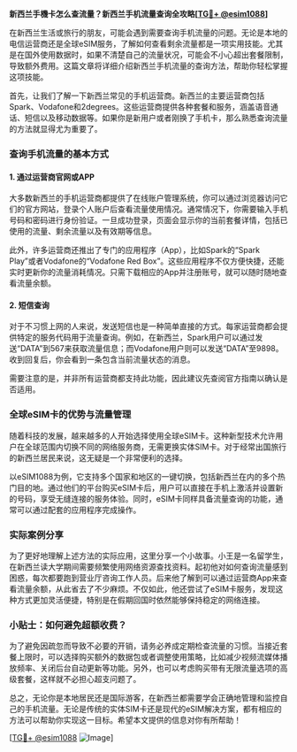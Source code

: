 **新西兰手機卡怎么查流量？新西兰手机流量查询全攻略[[TG💪+ @esim1088](https://t.me/s/esim1088)]**

在新西兰生活或旅行的朋友，可能会遇到需要查询手机流量的问题。无论是本地的电信运营商还是全球eSIM服务，了解如何查看剩余流量都是一项实用技能。尤其是在国外使用数据时，如果不清楚自己的流量状况，可能会不小心超出套餐限制，导致额外费用。这篇文章将详细介绍新西兰手机流量的查询方法，帮助你轻松掌握这项技能。

首先，让我们了解一下新西兰常见的手机运营商。新西兰的主要运营商包括Spark、Vodafone和2degrees。这些运营商提供各种套餐和服务，涵盖语音通话、短信以及移动数据等。如果你是新用户或者刚换了手机卡，那么熟悉查询流量的方法就显得尤为重要了。

### 查询手机流量的基本方式

#### 1. 通过运营商官网或APP

大多数新西兰的手机运营商都提供了在线账户管理系统，你可以通过浏览器访问它们的官方网站，登录个人账户后查看流量使用情况。通常情况下，你需要输入手机号码和密码进行身份验证。一旦成功登录，页面会显示你的当前套餐详情，包括已使用的流量、剩余流量以及有效期等信息。

此外，许多运营商还推出了专门的应用程序（App），比如Spark的“Spark Play”或者Vodafone的“Vodafone Red Box”。这些应用程序不仅方便快捷，还能实时更新你的流量消耗情况。只需下载相应的App并注册账号，就可以随时随地查看流量余额。

#### 2. 短信查询

对于不习惯上网的人来说，发送短信也是一种简单直接的方式。每家运营商都会提供特定的服务代码用于流量查询。例如，在新西兰，Spark用户可以通过发送“DATA”到567来获取流量信息；而Vodafone用户则可以发送“DATA”至9898。收到回复后，你会看到一条包含当前流量状态的消息。

需要注意的是，并非所有运营商都支持此功能，因此建议先查阅官方指南以确认是否适用。

### 全球eSIM卡的优势与流量管理

随着科技的发展，越来越多的人开始选择使用全球eSIM卡。这种新型技术允许用户在全球范围内切换不同的网络服务商，无需更换实体SIM卡。对于经常出国旅行的新西兰居民来说，这无疑是一个非常便利的选择。

以eSIM1088为例，它支持多个国家和地区的一键切换，包括新西兰在内的多个热门目的地。通过他们的平台购买eSIM卡后，用户可以直接在手机上激活并设置新的号码，享受无缝连接的服务体验。同时，eSIM卡同样具备流量查询的功能，通常可以通过配套的应用程序完成操作。

### 实际案例分享

为了更好地理解上述方法的实际应用，这里分享一个小故事。小王是一名留学生，在新西兰读大学期间需要频繁使用网络资源查找资料。起初他对如何查询流量感到困惑，每次都要跑到营业厅咨询工作人员。后来他了解到可以通过运营商App来查看流量余额，从此省去了不少麻烦。不仅如此，他还尝试了eSIM卡服务，发现这种方式更加灵活便捷，特别是在假期回国时依然能够保持稳定的网络连接。

### 小贴士：如何避免超额收费？

为了避免因疏忽而导致不必要的开销，请务必养成定期检查流量的习惯。当接近套餐上限时，可以选择购买额外的数据包或者调整使用策略，比如减少视频流媒体播放频率、关闭后台自动更新等功能。另外，也可以考虑购买带有无限流量选项的高级套餐，这样就不必担心超支问题了。

总之，无论你是本地居民还是国际游客，在新西兰都需要学会正确地管理和监控自己的手机流量。无论是传统的实体SIM卡还是现代的eSIM解决方案，都有相应的方法可以帮助你实现这一目标。希望本文提供的信息对你有所帮助！

[[TG💪+ @esim1088](https://t.me/s/esim1088) ![Image](https://i.postimg.cc/4NQfJmqS/Snipaste-2025-05-13-00-14-12.png)]